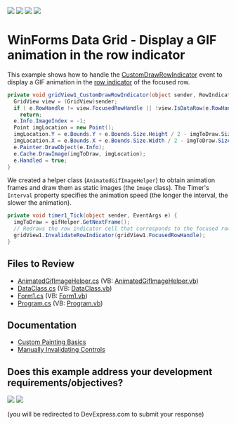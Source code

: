 <!-- default badges list -->
![](https://img.shields.io/endpoint?url=https://codecentral.devexpress.com/api/v1/VersionRange/128628082/17.2.3%2B)
[![](https://img.shields.io/badge/Open_in_DevExpress_Support_Center-FF7200?style=flat-square&logo=DevExpress&logoColor=white)](https://supportcenter.devexpress.com/ticket/details/E3156)
[![](https://img.shields.io/badge/📖_How_to_use_DevExpress_Examples-e9f6fc?style=flat-square)](https://docs.devexpress.com/GeneralInformation/403183)
[![](https://img.shields.io/badge/💬_Leave_Feedback-feecdd?style=flat-square)](#does-this-example-address-your-development-requirementsobjectives)
<!-- default badges end -->

# WinForms Data Grid - Display a GIF animation in the row indicator

This example shows how to handle the [CustomDrawRowIndicator](https://docs.devexpress.com/WindowsForms/DevExpress.XtraGrid.Views.Grid.GridView.CustomDrawRowIndicator) event to display a GIF animation in the [row indicator](https://docs.devexpress.com/WindowsForms/554/controls-and-libraries/data-grid/visual-elements/grid-view-elements/row-indicator-panel?p=netframework) of the focused row.

```csharp
private void gridView1_CustomDrawRowIndicator(object sender, RowIndicatorCustomDrawEventArgs e) {
  GridView view = (GridView)sender;
  if ( e.RowHandle != view.FocusedRowHandle || !view.IsDataRow(e.RowHandle) || imgToDraw == null )
    return;
  e.Info.ImageIndex = -1;
  Point imgLocation = new Point();
  imgLocation.Y = e.Bounds.Y + e.Bounds.Size.Height / 2 - imgToDraw.Size.Height / 2;
  imgLocation.X = e.Bounds.X + e.Bounds.Size.Width / 2 - imgToDraw.Size.Width / 2;
  e.Painter.DrawObject(e.Info);
  e.Cache.DrawImage(imgToDraw, imgLocation);			
  e.Handled = true;
}
```

We created a helper class (`AnimatedGifImageHelper`) to obtain animation frames and draw them as static images (the `Image` class). The Timer's `Interval` property specifies the animation speed (the longer the interval, the slower the animation).

```csharp
private void timer1_Tick(object sender, EventArgs e) {
  imgToDraw = gifHelper.GetNextFrame();
  // Redraws the row indicator cell that corresponds to the focused row.
  gridView1.InvalidateRowIndicator(gridView1.FocusedRowHandle);
}
```

## Files to Review

* [AnimatedGifImageHelper.cs](./CS/DataGridWinApp1/AnimatedGifImageHelper.cs) (VB: [AnimatedGifImageHelper.vb](./VB/DataGridWinApp1/AnimatedGifImageHelper.vb))
* [DataClass.cs](./CS/DataGridWinApp1/DataClass.cs) (VB: [DataClass.vb](./VB/DataGridWinApp1/DataClass.vb))
* [Form1.cs](./CS/DataGridWinApp1/Form1.cs) (VB: [Form1.vb](./VB/DataGridWinApp1/Form1.vb))
* [Program.cs](./CS/DataGridWinApp1/Program.cs) (VB: [Program.vb](./VB/DataGridWinApp1/Program.vb))


## Documentation

* [Custom Painting Basics](https://docs.devexpress.com/WindowsForms/762/controls-and-libraries/data-grid/appearance-and-conditional-formatting/custom-painting/custom-painting-basics)
* [Manually Invalidating Controls](https://docs.devexpress.com/WindowsForms/765/controls-and-libraries/data-grid/appearance-and-conditional-formatting/custom-painting/manually-invalidating-controls)
<!-- feedback -->
## Does this example address your development requirements/objectives?

[<img src="https://www.devexpress.com/support/examples/i/yes-button.svg"/>](https://www.devexpress.com/support/examples/survey.xml?utm_source=github&utm_campaign=winforms-grid-show-gif-animation-in-row-indicator&~~~was_helpful=yes) [<img src="https://www.devexpress.com/support/examples/i/no-button.svg"/>](https://www.devexpress.com/support/examples/survey.xml?utm_source=github&utm_campaign=winforms-grid-show-gif-animation-in-row-indicator&~~~was_helpful=no)

(you will be redirected to DevExpress.com to submit your response)
<!-- feedback end -->

